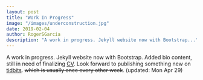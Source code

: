 ```yaml
---
layout: post
title: "Work In Progress"
image: "/images/underconstruction.jpg"
date: 2019-02-04
author: RogerSGarcia
description: "A work in progress. Jekyll website now with Bootstrap..."
---
```


A work in progress. Jekyll website now with Bootstrap. Added bio content, still in need of finalizing [CV](/cv). Look forward to publishing something new on [tidbits](/tidbits). ~~which is usually once every other week~~. (updated: Mon Apr 29)